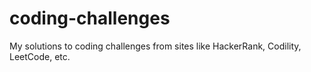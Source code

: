# coding-challenges

My solutions to coding challenges from sites like HackerRank, Codility, LeetCode, etc.
